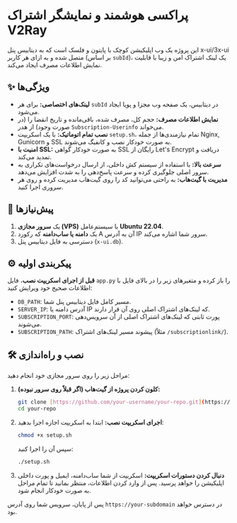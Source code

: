 # پراکسی هوشمند و نمایشگر اشتراک V2Ray

این پروژه یک وب اپلیکیشن کوچک با پایتون و فلسک است که به دیتابیس پنل x-ui/3x-ui متصل شده و به ازای هر کاربر (بر اساس `subId`)، یک لینک اشتراک امن و زیبا با قابلیت نمایش اطلاعات مصرف ایجاد می‌کند.

## ✨ ویژگی‌ها

- **لینک‌های اختصاصی:** برای هر `subId` در دیتابیس، یک صفحه وب مجزا و پویا ایجاد می‌شود.
- **نمایش اطلاعات مصرف:** حجم کل، مصرف شده، باقی‌مانده و تاریخ انقضا را (در صورت وجود) از هدر `Subscription-Userinfo` می‌خواند.
- **نصب تمام اتوماتیک:** با یک اسکریپت `setup.sh`، تمام نیازمندی‌ها از جمله Nginx, Gunicorn و SSL به صورت خودکار نصب و کانفیگ می‌شوند.
- **امنیت با SSL:** به صورت خودکار گواهی SSL رایگان از Let's Encrypt دریافت و تمدید می‌کند.
- **سرعت بالا:** با استفاده از سیستم کش داخلی، از ارسال درخواست‌های تکراری به سرور اصلی جلوگیری کرده و سرعت پاسخ‌دهی را به شدت افزایش می‌دهد.
- **مدیریت با گیت‌هاب:** به راحتی می‌توانید کد را روی گیت‌هاب مدیریت کرده و روی هر سروری اجرا کنید.

## 🚀 پیش‌نیازها

1.  یک **سرور مجازی (VPS)** با سیستم‌عامل **Ubuntu 22.04**.
2.  یک **دامنه یا ساب‌دامنه** که رکورد A آن به آدرس IP سرور شما اشاره می‌کند.
3.  دسترسی به فایل دیتابیس پنل (`x-ui.db`).

## ⚙️ پیکربندی اولیه

**قبل از اجرای اسکریپت نصب**، فایل `app.py` را باز کرده و متغیرهای زیر را در بالای فایل با اطلاعات صحیح خود ویرایش کنید:

- `DB_PATH`: مسیر کامل فایل دیتابیس پنل شما.
- `SERVER_IP`: آدرس دامنه یا IP که لینک‌های اشتراک اصلی روی آن قرار دارند.
- `SUBSCRIPTION_PORT`: پورت ثابتی که لینک‌های اشتراک اصلی از آن سرویس‌دهی می‌شوند.
- `SUBSCRIPTION_PATH`: پیشوند مسیر لینک‌های اشتراک (مثلاً `/subscriptionlink/`).

## 🛠️ نصب و راه‌اندازی

مراحل زیر را روی سرور مجازی خود انجام دهید:

1.  **کلون کردن پروژه از گیت‌هاب (اگر قبلاً روی سرور نبوده):**
    ```bash
    git clone [https://github.com/your-username/your-repo.git](https://github.com/your-username/your-repo.git)
    cd your-repo
    ```

2.  **اجرای اسکریپت نصب:**
    ابتدا به اسکریپت اجازه اجرا بدهید:
    ```bash
    chmod +x setup.sh
    ```
    سپس آن را اجرا کنید:
    ```bash
    ./setup.sh
    ```

3.  **دنبال کردن دستورات اسکریپت:**
    اسکریپت از شما ساب‌دامنه، ایمیل و پورت داخلی اپلیکیشن را خواهد پرسید. پس از وارد کردن اطلاعات، منتظر بمانید تا تمام مراحل به صورت خودکار انجام شود.

پس از پایان، سرویس شما روی آدرس `https://your-subdomain` در دسترس خواهد بود.

